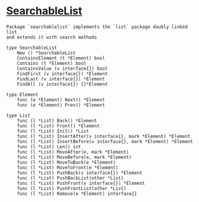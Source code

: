 # [SearchableList](https://godoc.org/github.com/clarketm/SearchableList)

	Package `searchablelist` implements the `list` package doubly linked list
	and extends it with search methods

    type SearchableList
        New () *SearchableList
        ContainsElement (t *Element) bool
        Contains (t *Element) bool
        ContainsValue (v interface{}) bool
        FindFirst (v interface{}) *Element
        FindLast (v interface{}) *Element
        FindAll (v interface{}) []*Element

    type Element
        func (e *Element) Next() *Element
        func (e *Element) Prev() *Element

    type List
        func (l *List) Back() *Element
        func (l *List) Front() *Element
        func (l *List) Init() *List
        func (l *List) InsertAfter(v interface{}, mark *Element) *Element
        func (l *List) InsertBefore(v interface{}, mark *Element) *Element
        func (l *List) Len() int
        func (l *List) MoveAfter(e, mark *Element)
        func (l *List) MoveBefore(e, mark *Element)
        func (l *List) MoveToBack(e *Element)
        func (l *List) MoveToFront(e *Element)
        func (l *List) PushBack(v interface{}) *Element
        func (l *List) PushBackList(other *List)
        func (l *List) PushFront(v interface{}) *Element
        func (l *List) PushFrontList(other *List)
        func (l *List) Remove(e *Element) interface{}